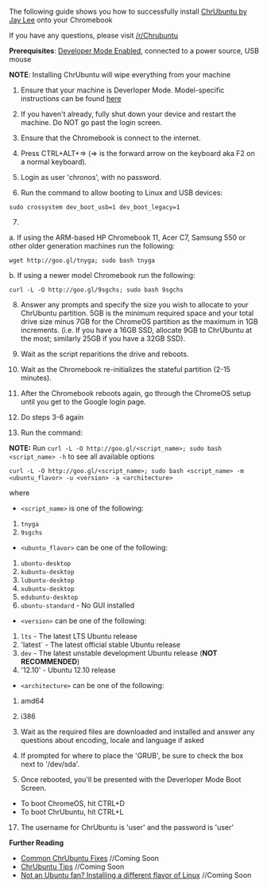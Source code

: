 The following guide shows you how to successfully install [ChrUbuntu by Jay Lee](http://chromeos-cr48.blogspot.com/) onto your Chromebook

If you have any questions, please visit [/r/Chrubuntu](http://www.reddit.com/r/chrubuntu)

**Prerequisites**: [Developer Mode Enabled](http://www.chromium.org/chromium-os/developer-information-for-chrome-os-devices), connected to a power source, USB mouse

**NOTE**: Installing ChrUbuntu will wipe everything from your machine

1. Ensure that your machine is Deverloper Mode. Model-specific instructions can be found [here](http://www.chromium.org/chromium-os/developer-information-for-chrome-os-devices)

2. If you haven't already, fully shut down your device and restart the machine. Do NOT go past the login screen.

3. Ensure that the Chromebook is connect to the internet.

4. Press CTRL+ALT+=> (=> is the forward arrow on the keyboard aka F2 on a normal keyboard).

5. Login as user 'chronos', with no password.

6. Run the command to allow booting to Linux and USB devices:

```
sudo crossystem dev_boot_usb=1 dev_boot_legacy=1
```

7.

  a. If using the ARM-based HP Chromebook 11, Acer C7, Samsung 550 or other older generation machines run the following:

```
wget http://goo.gl/tnyga; sudo bash tnyga
```

  b. If using a newer model Chromebook run the following:

```
curl -L -O http://goo.gl/9sgchs; sudo bash 9sgchs
```

8. Answer any prompts and specify the size you wish to allocate to your ChrUbuntu partition. 5GB is the minimum required space and your total drive size minus 7GB for the ChromeOS partition as the maximum in 1GB increments. (i.e. If you have a 16GB SSD, allocate 9GB to ChrUbuntu at the most; similarly 25GB if you have a 32GB SSD).

9. Wait as the script reparitions the drive and reboots.

10. Wait as the Chromebook re-initializes the stateful partition (2-15 minutes).

11. After the Chromebook reboots again, go through the ChromeOS setup until you get to the Google login page.

12. Do steps 3-6 again

13. Run the command:

**NOTE:** Run `curl -L -O http://goo.gl/<script_name>; sudo bash <script_name> -h` to see all available options

```
curl -L -O http://goo.gl/<script_name>; sudo bash <script_name> -m <ubuntu_flavor> -u <version> -a <architecture>
```

where 

  * `<script_name>` is one of the following:
   1. `tnyga`
   2. `9sgchs` 
  * `<ubuntu_flavor>` can be one of the following:
   1. `ubuntu-desktop`
   2. `kubuntu-desktop`
   3. `lubuntu-desktop`
   4. `xubuntu-desktop`
   5. `edubuntu-desktop`
   6. `ubuntu-standard` - No GUI installed
  * `<version>` can be one of the following:
   1. `lts` - The latest LTS Ubuntu release
   2. 'latest` - The latest official stable Ubuntu release
   3. `dev` - The latest unstable development Ubuntu release (**NOT RECOMMENDED**)
   4. '12.10' - Ubuntu 12.10 release
  * `<architecture>` can be one of the following:
   1. amd64
   2. i386

14. Wait as the required files are downloaded and installed and answer any questions about encoding, locale and language if asked

15. If prompted for where to place the 'GRUB', be sure to check the box next to '/dev/sda'. 

16. Once rebooted, you'll be presented with the Deverloper Mode Boot Screen.
  * To boot ChromeOS, hit CTRL+D
  * To boot ChrUbuntu, hit CTRL+L

17. The username for ChrUbuntu is 'user' and the password is 'user'

**Further Reading**
  * [Common ChrUbuntu Fixes]() //Coming Soon
  * [ChrUbuntu Tips]() //Coming Soon
  * [Not an Ubuntu fan? Installing a different flavor of Linux]() //Coming Soon


